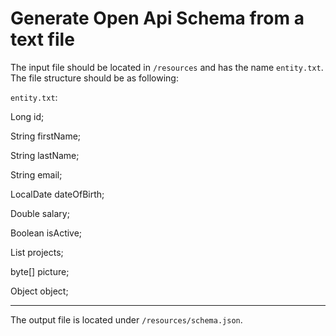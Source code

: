 # Generate Open Api Schema from a text file

The input file should be located in `/resources` and has the name `entity.txt`.
The file structure should be as following:

`entity.txt`:

Long id;

String firstName;

String lastName;

String email;

LocalDate dateOfBirth;

Double salary;

Boolean isActive;

List<Project> projects;

byte[] picture;

Object object;

---
The output file is located under `/resources/schema.json`.
